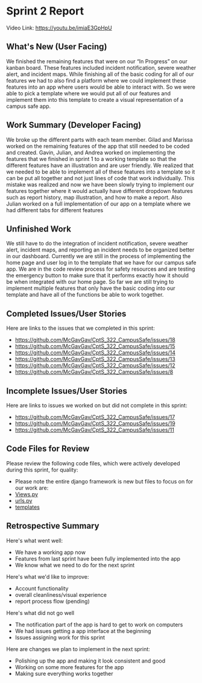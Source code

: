 # Sprint 2 Report 
Video Link: https://youtu.be/imiaE3GpHpU 
## What's New (User Facing)
We finished the remaining features that were on our “In Progress” on our kanban board. These features included incident notification, severe 
weather alert, and incident maps. While finishing all of the basic coding for all of our features we had to also find a platform where we 
could implement these features into an app where users would be able to interact with. So we were able to pick a template where we would put 
all of our features and implement them into this template to create a visual representation of a campus safe app. 



## Work Summary (Developer Facing)
We broke up the different parts with each team member. Gilad and Marissa worked on the remaining features of the app that still needed to be coded and created. Gavin, Julian, and Andrea worked on implementing the features that we finished in sprint 1 to a working template so that the different features have an illustration and are user friendly. We realized that we needed to be able to implement all of these features into a template so it can be put all together and not just lines of code that work individually. This mistake was realized and now we have been slowly trying to implement our features together where it would actually have different dropdown features such as report history, map illustration, and how to make a report. Also Julian worked on a full implementation of our app on a template where we had different tabs for different features

## Unfinished Work
We still have to do the integration of incident notification, severe weather alert, incident maps, and reporting an incident needs to be organized better in our dashboard. Currently we are still in the process of implementing the home page and user log in to the template that we have for our campus safe app. We are in the code review process for safety resources and are testing the emergency button to make sure that it performs exactly how it should be when integrated with our home page. So far we are still trying to implement multiple features that only have the basic coding into our template and have all of the functions be able to work together. 

## Completed Issues/User Stories
Here are links to the issues that we completed in this sprint:

 * https://github.com/McGavGav/CptS_322_CampusSafe/issues/18
 * https://github.com/McGavGav/CptS_322_CampusSafe/issues/15
 * https://github.com/McGavGav/CptS_322_CampusSafe/issues/14
 * https://github.com/McGavGav/CptS_322_CampusSafe/issues/13
 * https://github.com/McGavGav/CptS_322_CampusSafe/issues/12
 * https://github.com/McGavGav/CptS_322_CampusSafe/issues/8
 
 ## Incomplete Issues/User Stories
 Here are links to issues we worked on but did not complete in this sprint:
 * https://github.com/McGavGav/CptS_322_CampusSafe/issues/17
 * https://github.com/McGavGav/CptS_322_CampusSafe/issues/19
 * https://github.com/McGavGav/CptS_322_CampusSafe/issues/11

## Code Files for Review
Please review the following code files, which were actively developed during this sprint, for quality:
 * Please note the entire django framework is new but files to focus on for our work are:
 * [Views.py](https://github.com/McGavGav/CptS_322_CampusSafe/blob/main/crimoapp/views.py)
 * [urls.py](https://github.com/McGavGav/CptS_322_CampusSafe/blob/main/crimoapp/urls.py)
 * [templates](https://github.com/McGavGav/CptS_322_CampusSafe/tree/main/crimoapp/templates)
 
## Retrospective Summary
Here's what went well:
 * We have a working app now
 * Features from last sprint have been fully implemented into the app
 * We know what we need to do for the next sprint

 
   
Here's what we'd like to improve:
   * Account functionality
   * overall cleanliness/visual experience
   * report process flow (pending)

Here's what did not go well
  * The notification part of the app is hard to get to work on computers
  * We had issues getting a app interface at the beginning
  * Issues assigning work for this sprint

  
Here are changes we plan to implement in the next sprint:
   * Polishing up the app and making it look consistent and good
   * Working on some more features for the app
   * Making sure everything works together

